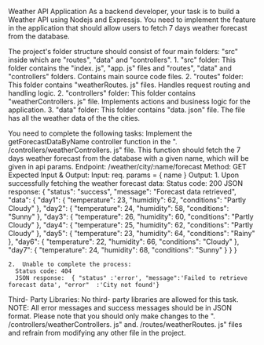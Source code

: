 Weather API Application
As a backend developer, your task is to build a Weather API using Nodejs and Expressjs. You need to implement the feature in the application that should allow users to fetch 7 days weather forecast from the database.

The project's folder structure should consist of four main folders: "src" inside which are "routes", "data" and "controllers".
    1.  "src" folder: This folder contains the "index. js", "app. js" files and "routes", "data" and "controllers" folders. Contains main source code files.
    2.  "routes" folder: This folder contains "weatherRoutes. js" files.  Handles request routing and handling logic.
    2.  "controllers" folder: This folder contains "weatherControllers. js" file.  Implements actions and business logic for the application.
    3. "data" folder: This folder contains "data. json" file. The file has all the weather data of the the cities.

You need to complete the following tasks:
Implement the getForecastDataByName controller function in the ". /controllers/weatherControllers. js" file.
This function should fetch the 7 days weather forecast from the database with a given name, which will be given in api params.
Endpoint: /weather/city/:name/forecast
Method: GET
Expected Input & Output:
Input:
    req. params = { name } 
Output:
    1.  Upon successfully fetching the weather forecast data:
      Status code: 200
      JSON response: { "status": "success", "message": "Forecast data retrieved", "data": { "day1": { "temperature": 23, "humidity": 62, "conditions": "Partly Cloudy" }, "day2": { "temperature": 24, "humidity": 58, "conditions": "Sunny" }, "day3": { "temperature": 26, "humidity": 60, "conditions": "Partly Cloudy" }, "day4": { "temperature": 25, "humidity": 62, "conditions": "Partly Cloudy" }, "day5": { "temperature": 23, "humidity": 64, "conditions": "Rainy" }, "day6": { "temperature": 22, "humidity": 66, "conditions": "Cloudy" }, "day7": { "temperature": 24, "humidity": 68, "conditions": "Sunny" } } }

    2.  Unable to complete the process:
      Status code: 404
      JSON response:  { "status" :'error', "message":'Failed to retrieve forecast data', "error"  :'City not found'}

Third- Party Libraries: No third- party libraries are allowed for this task.
NOTE: All error messages and success messages should be in JSON format.
Please note that you should only make changes to the ". /controllers/weatherControllers. js" and. /routes/weatherRoutes. js" files and refrain from modifying any other file in the project.

